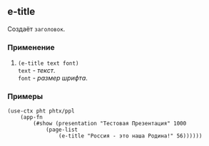 ## e-title
Создаёт `заголовок`.

### Применение

1. `(e-title text font)`<br>
`text` - _текст_.<br>
`font` - _размер шрифта_.

### Примеры

```pihta
(use-ctx pht phtx/ppl
    (app-fn
        (#show (presentation "Тестовая Презентация" 1000
            (page-list
                (e-title "Россия - это наша Родина!" 56))))))
```